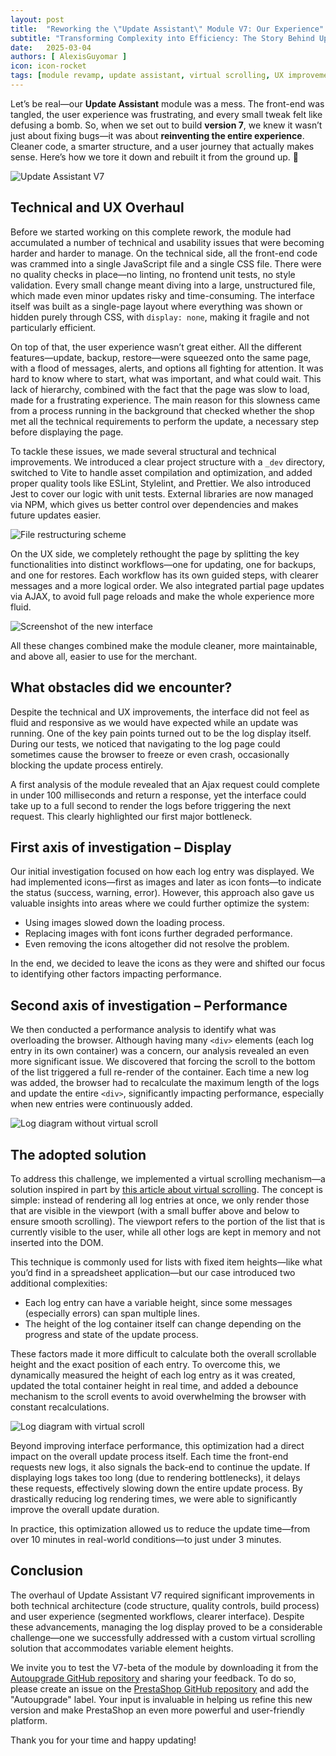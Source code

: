 ```yaml
---
layout: post
title:  "Reworking the \"Update Assistant\" Module V7: Our Experience"
subtitle: "Transforming Complexity into Efficiency: The Story Behind Update Assistant V7"
date:   2025-03-04
authors: [ AlexisGuyomar ]
icon: icon-rocket
tags: [module revamp, update assistant, virtual scrolling, UX improvements, performance optimization, frontend, code quality, user experience]
---
```


Let’s be real—our **Update Assistant** module was a mess. The front-end was tangled, the user experience was frustrating, and every small tweak felt like defusing a bomb.
So, when we set out to build **version 7**, we knew it wasn’t just about fixing bugs—it was about **reinventing the entire experience**. Cleaner code, a smarter structure, and a user journey that actually makes sense.
Here’s how we tore it down and rebuilt it from the ground up. 🚀

![Update Assistant V7](/assets/images/2025/03/banner_autoupgrade_v7.png)

## Technical and UX Overhaul

Before we started working on this complete rework, the module had accumulated a number of technical and usability issues that were becoming harder and harder to manage. On the technical side, all the front-end code was crammed into a single JavaScript file and a single CSS file. There were no quality checks in place—no linting, no frontend unit tests, no style validation. Every small change meant diving into a large, unstructured file, which made even minor updates risky and time-consuming. The interface itself was built as a single-page layout where everything was shown or hidden purely through CSS, with `display: none`, making it fragile and not particularly efficient.

On top of that, the user experience wasn’t great either. All the different features—update, backup, restore—were squeezed onto the same page, with a flood of messages, alerts, and options all fighting for attention. It was hard to know where to start, what was important, and what could wait. This lack of hierarchy, combined with the fact that the page was slow to load, made for a frustrating experience. The main reason for this slowness came from a process running in the background that checked whether the shop met all the technical requirements to perform the update, a necessary step before displaying the page.

To tackle these issues, we made several structural and technical improvements. We introduced a clear project structure with a `_dev` directory, switched to Vite to handle asset compilation and optimization, and added proper quality tools like ESLint, Stylelint, and Prettier. We also introduced Jest to cover our logic with unit tests. External libraries are now managed via NPM, which gives us better control over dependencies and makes future updates easier.

![File restructuring scheme](/assets/images/2025/03/banner_autoupgrade_files.png)

On the UX side, we completely rethought the page by splitting the key functionalities into distinct workflows—one for updating, one for backups, and one for restores. Each workflow has its own guided steps, with clearer messages and a more logical order. We also integrated partial page updates via AJAX, to avoid full page reloads and make the whole experience more fluid.

![Screenshot of the new interface](/assets/images/2025/03/banner_screen_autoupgrade.png)

All these changes combined make the module cleaner, more maintainable, and above all, easier to use for the merchant.

## What obstacles did we encounter?

Despite the technical and UX improvements, the interface did not feel as fluid and responsive as we would have expected while an update was running. One of the key pain points turned out to be the log display itself. During our tests, we noticed that navigating to the log page could sometimes cause the browser to freeze or even crash, occasionally blocking the update process entirely.

A first analysis of the module revealed that an Ajax request could complete in under 100 milliseconds and return a response, yet the interface could take up to a full second to render the logs before triggering the next request. This clearly highlighted our first major bottleneck.

## First axis of investigation – Display

Our initial investigation focused on how each log entry was displayed. We had implemented icons—first as images and later as icon fonts—to indicate the status (success, warning, error). However, this approach also gave us valuable insights into areas where we could further optimize the system:

- Using images slowed down the loading process.
- Replacing images with font icons further degraded performance.
- Even removing the icons altogether did not resolve the problem.

In the end, we decided to leave the icons as they were and shifted our focus to identifying other factors impacting performance.

## Second axis of investigation – Performance

We then conducted a performance analysis to identify what was overloading the browser. Although having many `<div>` elements (each log entry in its own container) was a concern, our analysis revealed an even more significant issue. We discovered that forcing the scroll to the bottom of the list triggered a full re-render of the container. Each time a new log was added, the browser had to recalculate the maximum length of the logs and update the entire `<div>`, significantly impacting performance, especially when new entries were continuously added.

![Log diagram without virtual scroll](/assets/images/2025/03/banner_no_virtual_scroll.png)

## The adopted solution

To address this challenge, we implemented a virtual scrolling mechanism—a solution inspired in part by [this article about virtual scrolling](https://blog.logrocket.com/virtual-scrolling-core-principles-and-basic-implementation-in-react/). The concept is simple: instead of rendering all log entries at once, we only render those that are visible in the viewport (with a small buffer above and below to ensure smooth scrolling). The viewport refers to the portion of the list that is currently visible to the user, while all other logs are kept in memory and not inserted into the DOM.

This technique is commonly used for lists with fixed item heights—like what you’d find in a spreadsheet application—but our case introduced two additional complexities:

- Each log entry can have a variable height, since some messages (especially errors) can span multiple lines.
- The height of the log container itself can change depending on the progress and state of the update process.

These factors made it more difficult to calculate both the overall scrollable height and the exact position of each entry. To overcome this, we dynamically measured the height of each log entry as it was created, updated the total container height in real time, and added a debounce mechanism to the scroll events to avoid overwhelming the browser with constant recalculations.

![Log diagram with virtual scroll](/assets/images/2025/03/banner_virtual_scroll.png)

Beyond improving interface performance, this optimization had a direct impact on the overall update process itself. Each time the front-end requests new logs, it also signals the back-end to continue the update. If displaying logs takes too long (due to rendering bottlenecks), it delays these requests, effectively slowing down the entire update process. By drastically reducing log rendering times, we were able to significantly improve the overall update duration.

In practice, this optimization allowed us to reduce the update time—from over 10 minutes in real-world conditions—to just under 3 minutes.

## Conclusion

The overhaul of Update Assistant V7 required significant improvements in both technical architecture (code structure, quality controls, build process) and user experience (segmented workflows, clearer interface). Despite these advancements, managing the log display proved to be a considerable challenge—one we successfully addressed with a custom virtual scrolling solution that accommodates variable element heights.

We invite you to test the V7-beta of the module by downloading it from the [Autoupgrade GitHub repository](https://github.com/PrestaShop/autoupgrade/releases) and sharing your feedback. To do so, please create an issue on the [PrestaShop GitHub repository](https://github.com/PrestaShop/PrestaShop/issues) and add the "Autoupgrade" label. Your input is invaluable in helping us refine this new version and make PrestaShop an even more powerful and user-friendly platform.

Thank you for your time and happy updating!
